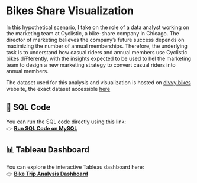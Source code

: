 # Bikes Share Visualization
In this hypothetical scenario, I take on the role of a data analyst working on the marketing team at Cyclistic, a bike-share company in Chicago. The director of marketing believes the company’s future success
depends on maximizing the number of annual memberships. Therefore, the underlying task is to understand how casual riders and annual members use Cyclistic bikes diŦferently, with the insights expected to be used to
hel the marketing team to design a new marketing strategy to convert casual riders into annual members. 

The dataset used for this analysis and visualization is hosted on [divvy bikes](https://divvy-tripdata.s3.amazonaws.com/index.html) website, the exact dataset accessible [here](https://divvy-tripdata.s3.amazonaws.com/202502-divvy-tripdata.zip)

## 📝 SQL Code
You can run the SQL code directly using this link:  
👉 [**Run SQL Code on MySQL**](https://www.db-fiddle.com/)  

## 📊 Tableau Dashboard
You can explore the interactive Tableau dashboard here:  
👉 [**Bike Trip Analysis Dashboard**](https://public.tableau.com/authoring/BikesShare_17417945426040/Dashboard1#1)  

